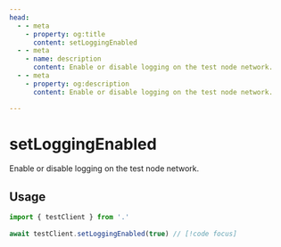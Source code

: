 ```yaml
---
head:
  - - meta
    - property: og:title
      content: setLoggingEnabled
  - - meta
    - name: description
      content: Enable or disable logging on the test node network.
  - - meta
    - property: og:description
      content: Enable or disable logging on the test node network.

---
```


# setLoggingEnabled

Enable or disable logging on the test node network.

## Usage

```ts
import { testClient } from '.'
 
await testClient.setLoggingEnabled(true) // [!code focus]
```